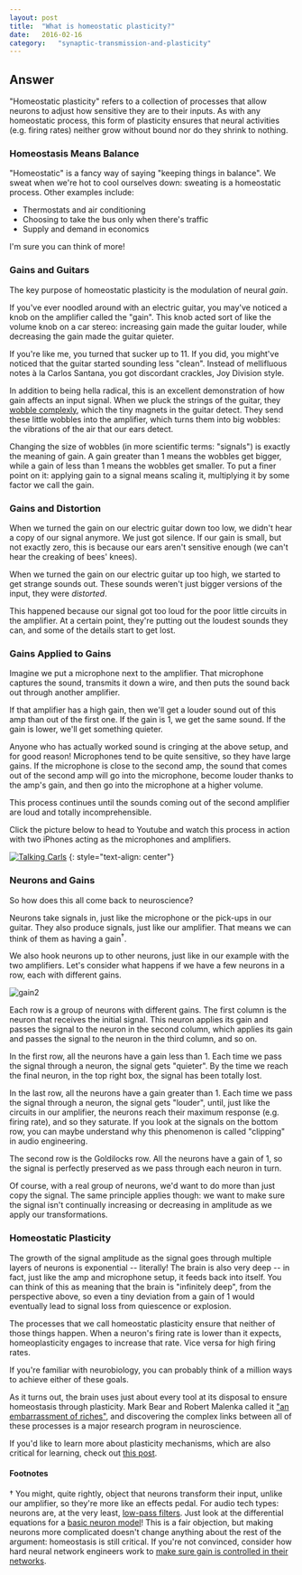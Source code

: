 ```yaml
---
layout: post
title:	"What is homeostatic plasticity?"
date:	2016-02-16
category:	"synaptic-transmission-and-plasticity"
---
```

## Answer

"Homeostatic plasticity" refers to a collection of processes that allow
neurons to adjust how sensitive they are to their inputs.
As with any homeostatic process, this form of plasticity ensures
that neural activities (e.g. firing rates) neither grow without bound
nor do they shrink to nothing.

### Homeostasis Means Balance

"Homeostatic" is a fancy way of saying "keeping things in balance".
We sweat when we're hot to cool ourselves down:
sweating is a homeostatic process.
Other examples include:

* Thermostats and air conditioning
* Choosing to take the bus only when there's traffic
* Supply and demand in economics

I'm sure you can think of more!

### Gains and Guitars

The key purpose of homeostatic plasticity is the modulation of neural *gain*.

If you've ever noodled around with an electric guitar,
you may've noticed a knob on the amplifier called the "gain".
This knob acted sort of like the volume knob on a car stereo:
increasing gain made the guitar louder,
while decreasing the gain made the guitar quieter.

If you're like me, you turned that sucker up to 11.
If you did, you might've noticed that the guitar started sounding less "clean".
Instead of mellifluous notes à la  Carlos Santana,
you got discordant crackles, Joy Division style.

In addition to being hella radical,
this is an excellent demonstration of how gain affects an input signal.
When we pluck the strings of the guitar, they
[wobble complexly](http://www.acoustics.salford.ac.uk/feschools/waves/standing_waves.php),
which the tiny magnets in the guitar detect.
They send these little wobbles into the amplifier,
which turns them into big wobbles:
the vibrations of the air that our ears detect.

Changing the size of wobbles (in more scientific terms: "signals")
is exactly the meaning of gain.
A gain greater than 1 means the wobbles get bigger,
while a gain of less than 1 means the wobbles get smaller.
To put a finer point on it:
applying gain to a signal means scaling it,
multiplying it by some factor we call the gain.

### Gains and Distortion

When we turned the gain on our electric guitar down too low,
we didn't hear a copy of our signal anymore.
We just got silence.
If our gain is small, but not exactly zero,
this is because our ears aren't sensitive enough
(we can't hear the creaking of bees' knees).

When we turned the gain on our electric guitar up too high,
we started to get strange sounds out.
These sounds weren't just bigger versions of the input,
they were *distorted*.

This happened because our signal got too loud
for the poor little circuits in the amplifier.
At a certain point, they're putting out the loudest sounds they can,
and some of the details start to get lost.

### Gains Applied to Gains

Imagine we put a microphone next to the amplifier.
That microphone captures the sound, transmits it down a wire,
and then puts the sound back out through another amplifier.

If that amplifier has a high gain, then we'll get a louder sound out
of this amp than out of the first one.
If the gain is 1, we get the same sound.
If the gain is lower, we'll get something quieter.

Anyone who has actually worked sound is cringing at the above setup,
and for good reason!
Microphones tend to be quite sensitive,
so they have large gains.
If the microphone is close to the second amp,
the sound that comes out of the second amp will go into the microphone,
become louder thanks to the amp's gain,
and then go into the microphone at a higher volume.

This process continues until the sounds coming out of the second amplifier
are loud and totally incomprehensible.

Click the picture below to head to Youtube and watch this process
in action with two iPhones acting as the microphones and amplifiers.

[![Talking Carls](http://img.youtube.com/vi/t-7mQhSZRgM/0.jpg)](http://www.youtube.com/watch?v=t-7mQhSZRgM "Talking Carl Fight")
{: style="text-align: center"}

### Neurons and Gains

So how does this all come back to neuroscience?

Neurons take signals in, just like the microphone
or the pick-ups in our guitar.
They also produce signals,
just like our amplifier.
That means we can think of them as having a gain<sup>†</sup>.

We also hook neurons up to other neurons,
just like in our example with the two amplifiers.
Let's consider what happens if we have a few neurons
in a row, each with different gains.

![gain2]

Each row is a group of neurons with different gains.
The first column is the neuron that receives the initial signal.
This neuron applies its gain and passes the signal to the neuron in the second column,
which applies its gain and passes the signal to the neuron in the third column, and so on.

In the first row, all the neurons have a gain less than 1.
Each time we pass the signal through a neuron,
the signal gets "quieter".
By the time we reach the final neuron,
in the top right box,
the signal has been totally lost.

In the last row, all the neurons have a gain greater than 1.
Each time we pass the signal through a neuron,
the signal gets "louder",
until, just like the circuits in our amplifier,
the neurons reach their maximum response (e.g. firing rate),
and so they saturate.
If you look at the signals on the bottom row,
you can maybe understand why this phenomenon
is called "clipping" in audio engineering.

The second row is the Goldilocks row.
All the neurons have a gain of 1,
so the signal is perfectly preserved
as we pass through each neuron in turn.

Of course, with a real group of neurons,
we'd want to do more than just copy the signal.
The same principle applies though:
we want to make sure the signal isn't continually
increasing or decreasing in amplitude
as we apply our transformations.

### Homeostatic Plasticity

The growth of the signal amplitude as the signal goes through
multiple layers of neurons is exponential -- literally!
The brain is also very deep --
in fact, just like the amp and microphone setup,
it feeds back into itself.
You can think of this as meaning that the brain is "infinitely deep",
from the perspective above,
so even a tiny deviation from a gain of 1 would eventually lead
to signal loss from quiescence or explosion.

The processes that we call homeostatic plasticity
ensure that neither of those things happen.
When a neuron's firing rate is lower than it expects,
homeoplasticity engages to increase that rate.
Vice versa for high firing rates.

If you're familiar with neurobiology,
you can probably think of a million ways
to achieve either of these goals.

As it turns out, the brain uses just about every tool at its disposal to
ensure homeostasis through plasticity.
Mark Bear and Robert Malenka called it
["an embarrassment of riches"](http://www.sciencedirect.com/science/article/pii/S0896627304006087),
and discovering the complex links between all of these processes is a major research program in neuroscience.

If you'd like to learn more about plasticity mechanisms,
which are also critical for learning, check out
[this post]({{site.baseurl}}/29).

#### Footnotes

† You might, quite rightly, object that neurons transform
their input, unlike our amplifier,
so they're more like an effects pedal.
For audio tech types: neurons are, at the very least,
[low-pass filters]({{site.baseurl}}/22).
Just look at the differential equations for a
[basic neuron model]({{site.baseurl}}/25)!
This is a fair objection,
but making neurons more complicated doesn't change
anything about the rest of the argument:
homeostasis is still critical.
If you're not convinced, consider
how hard neural network engineers work to
[make sure gain is controlled in their networks](http://neuralnetworksanddeeplearning.com/chap5.html).


[gain2]: {{site.imgurl}}/gain2.png

